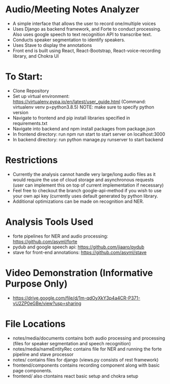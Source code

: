 # Audio/Meeting Notes Analyzer


- A simple interface that allows the user to record one/multiple voices
- Uses Django as backend framework, and Forte to conduct processing. Also uses google speech to text recognition API to transcribe text. 
- Conducts speaker segmentation to identify speakers. 
- Uses Stave to display the annotations 
- Front end is built using React, React-Bootstrap, React-voice-recording library, and Chokra UI

# To Start:
- Clone Repository 
- Set up virtual environment: https://virtualenv.pypa.io/en/latest/user_guide.html (Command: virtualenv venv p=python3.8.5)
   NOTE: make sure to specify python version
- Navigate to frontend and pip install libraries specified in requirements.txt 
- Navigate into backend and npm install packages from package.json
- In frontend directory: run npm run start to start server on localhost:3000
- In backend directory: run python manage.py runserver to start backend 

# Restrictions
- Currently the analysis cannot handle very large/long audio files as it would require the use of cloud storage and asynchronous requests (user can implement this on top of current implementation if necessary) 
- Feel free to checkout the branch google-api-method if you wish to use your own api key (currently uses default generated by python library. 
- Additional optimizations can be made on recognition and NER. 

# Analysis Tools Used
- forte pipelines for NER and audio processing: https://github.com/asyml/forte
- pydub and google speech api: https://github.com/jiaaro/pydub
- stave for front-end annotations: https://github.com/asyml/stave 

# Video Demonstration (Informative Purpose Only)
- https://drive.google.com/file/d/1m-qdOyXkY3p4a4CR-P371-vU2ZP0eGBe/view?usp=sharing

# File Locations
- notes/media/documents contains both audio processing and processing (files for speaker segmentation and speech recognition)
- notes/media/nameEntityRec contains file for NER and running the forte pipeline and stave processor
- notes/ contains files for django (views.py consists of rest framework) 
- frontend/components contains recording component along with basic page components. 
- frontend/ also ctontains react basic setup and chokra setup 
